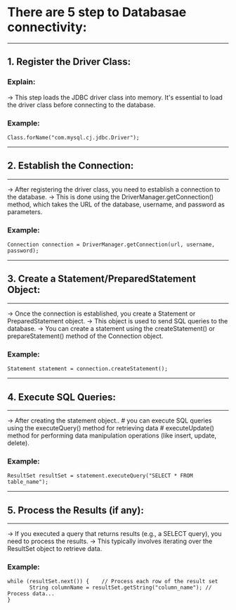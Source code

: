 
# There are 5 step to Databasae connectivity: #
---------------
## 1. Register the Driver Class: ##
### Explain: ###
   -> This step loads the JDBC driver class into memory. It's essential to load the driver class before connecting to the database.
   
   ### Example: ###
    Class.forName("com.mysql.cj.jdbc.Driver");
   
---------------
## 2. Establish the Connection: ##
---------------
   -> After registering the driver class, you need to establish a connection to the database. 
   -> This is done using the DriverManager.getConnection() method, which takes the URL of the database, username, and password as parameters.
   
   ### Example: ###
    Connection connection = DriverManager.getConnection(url, username, password);

---------------   
## 3. Create a Statement/PreparedStatement Object: ##
---------------
   -> Once the connection is established, you create a Statement or PreparedStatement object. 
   -> This object is used to send SQL queries to the database. 
   -> You can create a statement using the createStatement() or prepareStatement() method of the Connection object.
   
   ### Example: ###
    Statement statement = connection.createStatement();

---------------
## 4. Execute SQL Queries: ##
---------------
   -> After creating the statement object..
         # you can execute SQL queries using the executeQuery() method for retrieving data
         # executeUpdate() method for performing data manipulation operations (like insert, update, delete).
		 
   ### Example: ###
    ResultSet resultSet = statement.executeQuery("SELECT * FROM table_name");

---------------  
## 5. Process the Results (if any): ##
---------------
   -> If you executed a query that returns results (e.g., a SELECT query), you need to process the results.
   -> This typically involves iterating over the ResultSet object to retrieve data.
   
   ### Example: ###
    while (resultSet.next()) {    // Process each row of the result set
           String columnName = resultSet.getString("column_name"); // Process data...
    }

  

